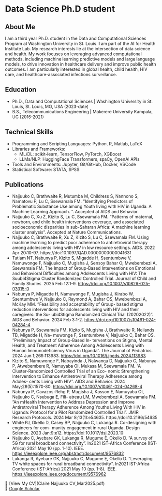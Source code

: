 # Data Science Ph.D student

## About Me
I am a third year Ph.D. student in the Data and Computational Sciences Program at Washington University in St. Louis. I am part of the AI for Health Institute Lab. My research interests lie at the intersection of data science and health. My work focuses on leveraging advanced computational methods, including machine learning predictive models and large language models, to drive innovation in healthcare delivery and improve public health outcomes. I am particularly interested in global health, child health, HIV care, and healthcare-associated infections surveillance.

## Education
- Ph.D., Data and Computational Sciences | Washington University in St. Louis, St. Louis, MO, USA (2023-date) 
- B.S., Telecommunications Engineering | Makerere University Kampala, UG (2016-2021)

## Technical Skills
- Programming and Scripting Languages: Python, R, Matlab, LaTeX
- Libraries and Frameworks:
  - ML/DL: scikit-learn, TensorFlow, PyTorch, XGBoost
  - LLMs/NLP: HuggingFace Transformers, spaCy, OpenAI APIs
- Tools and Environments: Jupyter, Git/GitHub, Docker, VSCode
- Statistical Software: STATA, SPSS

## Publications
- Najjuuko C, Brathwaite R, Mutumba M, Childress S, Nannono S, Namatovu P, Lu C, Ssewamala FM. ”Identifying Predictors of Problematic Substance Use among Youth living with HIV in Uganda: A Machine Learning Approach.
”. Accepted at AIDS and Behavior.
- Najjuuko C, Xu Z, Kizito S, Lu C, Ssewamala FM. ”Patterns of maternal, newborn, and child
health interventions coverage, and associated socioeconomic disparities in sub-Saharan Africa: A
machine learning cluster analysis”. Accepted at Nature Communications. 
- Najjuuko C, Brathwaite R, Xu Z, Kizito S, Lu C, Ssewamala FM. Using machine learning to
predict poor adherence to antiretroviral therapy among adolescents living with HIV in low resource
settings. AIDS. 2022 Apr 20:10-97. https://doi:10.1097/QAD.00000000000041631
- Tutlam NT, Nabunya P, Kizito S, Migadde H, Ssentumbwe V, Namuwonge F, Najjuuko C, Mugisha
J, Sensoy Bahar O, Mwebembezi A, Ssewamala FM. The Impact of Group-Based Interventions
on Emotional and Behavioral Difficulties among Adolescents Living with HIV: The Suubi4Stigma
Cluster Randomized Controlled Trial. Journal of Child and Family Studies. 2025 Feb 12:1-9.
https://doi.org/10.1007/s10826-025-03015-0
- Nabunya P, Migadde H, Namuwonge F, Mugisha J, Kirabo W, Ssentumbwe V, Najjuuko C,
Raymond A, Bahar OS, Mwebembezi A, McKay MM. ”Feasibility and acceptability of Group-
based stigma reduction interventions for adolescents living with HIV and their caregivers: the Su-
ubi4Stigma Randomized Clinical Trial (20202022)”. AIDS and Behavior. 2024 Feb 3:1-2. https://doi.org/10.1007/s10461-024-04284-4
- Nabunya P, Ssewamala FM, Kizito S, Mugisha J, Brathwaite R, Neilands TB, Migadde H, Na-
muwonge F, Ssentumbwe V, Najjuuko C, Bahar OS. ”Preliminary Impact of Group-Based In-
terventions on Stigma, Mental Health, and Treatment Adherence Among Adolescents Living with
Human Immunodeficiency Virus in Uganda”. The Journal of Pediatrics. 2024 Jun 1;269:113983.
https://doi.org/10.1016/j.jpeds.2024.113983
- Kizito S, Namuwonge F, Nabayinda J, Nalwanga D, Najjuuko C, Nabunya P, Atwebembere R,
Namuyaba OI, Mukasa M, Ssewamala FM. ”A Cluster-Randomized Controlled Trial of an Eco-
nomic Strengthening Intervention to Enhance Antiretroviral Therapy Adherence among Adoles-
cents Living with HIV”. AIDS and Behavior. 2024 May;28(5):1570-80. https://doi.org/10.1007/s10461-024-04268-4
- Nabunya P, Cavazos-Rehg P, Mugisha J, Kasson E, Namuyaba OI, Najjuuko C, Nsubuga E, Fili-
atreau LM, Mwebembezi A, Ssewamala FM. ”An mHealth Intervention to Address Depression and
Improve Antiretroviral Therapy Adherence Among Youths Living With HIV in Uganda: Protocol
for a Pilot Randomized Controlled Trial”. JMIR Research Protocols. 2024 Mar 8;13(1):e54635.
https://doi:10.2196/54635
- White PJ, Okello D, Casey BP, Najjuuko C, Lukanga R. Co-designing with engineers for com-
munity engagement in rural Uganda. Design Science. 2023 Jan;9:e12. https://doi:10.1017/dsj.2023.10
- Najjuuko C, Ayebare GK, Lukanga R, Mugume E, Okello D. ”A survey of 5G for rural broadband
connectivity”. In2021 IST-Africa Conference (IST-Africa) 2021 May 10 (pp. 1-10). IEEE. https://ieeexplore.ieee.org/abstract/document/9576832
- Lukanga R, Ayebare GK, Najjuuko C, Mugume E, Okello D. ”Leveraging TV white spaces for
rural broadband connectivity”. In2021 IST-Africa Conference (IST-Africa) 2021 May 10 (pp. 1-8).
IEEE. https://ieeexplore.ieee.org/document/9576962


📄 [View My CV](Claire Najjuuko CV_Mar2025.pdf)  
🔬 [Google Scholar](https://scholar.google.com/citations?user=ClaireNajjuuko)


